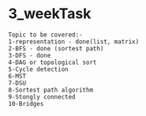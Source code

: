 # 3_weekTask

    Topic to be covered:-
    1-representation - done(list, matrix)
    2-BFS - done (sortest path)
    3-DFS - done 
    4-DAG or topological sort
    5-Cycle detection
    6-MST
    7-DSU
    8-Sortest path algorithm
    9-Stongly connected
    10-Bridges